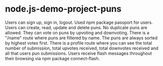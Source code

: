 # node.js-demo-project-puns
Users can sign up, sign in, logout. Used npm package passport for users. Users can create, read, update and delete puns. No duplicate puns are allowed. They can vote on puns by upvoting and downvoting. There is a "/name" route where puns are filtered by name. The puns are always sorted by highest votes first. There is a profile route where you can see the total number of submission, total upvotes received, total downvotes received and all that users pun submissions. Users receive flash messages throughout their browsing via npm package connect-flash.
